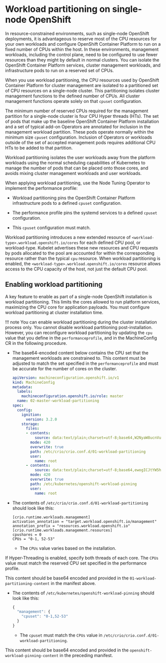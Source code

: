# Workload partitioning on single-node OpenShift

In resource-constrained environments, such as single-node OpenShift deployments, it is advantageous to reserve most of the CPU resources for your own workloads and configure OpenShift Container Platform to run on a fixed number of CPUs within the host. In these environments, management workloads, including the control plane, need to be configured to use fewer resources than they might by default in normal clusters. You can isolate the OpenShift Container Platform services, cluster management workloads, and infrastructure pods to run on a reserved set of CPUs.

When you use workload partitioning, the CPU resources used by OpenShift Container Platform for cluster management are isolated to a partitioned set of CPU resources on a single-node cluster. This partitioning isolates cluster management functions to the defined number of CPUs. All cluster management functions operate solely on that `cpuset` configuration.

The minimum number of reserved CPUs required for the management partition for a single-node cluster is four CPU Hyper threads (HTs). The set of pods that make up the baseline OpenShift Container Platform installation and a set of typical add-on Operators are annotated for inclusion in the management workload partition. These pods operate normally within the minimum size `cpuset` configuration. Inclusion of Operators or workloads outside of the set of accepted management pods requires additional CPU HTs to be added to that partition.

Workload partitioning isolates the user workloads away from the platform workloads using the normal scheduling capabilities of Kubernetes to manage the number of pods that can be placed onto those cores, and avoids mixing cluster management workloads and user workloads.

When applying workload partitioning, use the Node Tuning Operator to implement the performance profile:

-   Workload partitioning pins the OpenShift Container Platform infrastructure pods to a defined `cpuset` configuration.

-   The performance profile pins the systemd services to a defined `cpuset` configuration.

-   This `cpuset` configuration must match.

Workload partitioning introduces a new extended resource of `<workload-type>.workload.openshift.io/cores` for each defined CPU pool, or workload-type. Kubelet advertises these new resources and CPU requests by pods allocated to the pool are accounted for within the corresponding resource rather than the typical `cpu` resource. When workload partitioning is enabled, the `<workload-type>.workload.openshift.io/cores` resource allows access to the CPU capacity of the host, not just the default CPU pool.

## Enabling workload partitioning

A key feature to enable as part of a single-node OpenShift installation is workload partitioning. This limits the cores allowed to run platform services, maximizing the CPU core for application payloads. You must configure workload partitioning at cluster installation time.

!!! note
    You can enable workload partitioning during the cluster installation process only. You cannot disable workload partitioning post-installation. However, you can reconfigure workload partitioning by updating the `cpu` value that you define in the `performanceprofile`, and in the MachineConfig CR in the following procedure.

-   The base64-encoded content below contains the CPU set that the management workloads are constrained to. This content must be adjusted to match the set specified in the `performanceprofile` and must be accurate for the number of cores on the cluster.

    ``` yaml
    apiVersion: machineconfiguration.openshift.io/v1
    kind: MachineConfig
    metadata:
      labels:
        machineconfiguration.openshift.io/role: master
      name: 02-master-workload-partitioning
    spec:
      config:
        ignition:
          version: 3.2.0
        storage:
          files:
          - contents:
              source: data:text/plain;charset=utf-8;base64,W2NyaW8ucnVudGltZS53b3JrbG9hZHMubWFuYWdlbWVudF0KYWN0aXZhdGlvbl9hbm5vdGF0aW9uID0gInRhcmdldC53b3JrbG9hZC5vcGVuc2hpZnQuaW8vbWFuYWdlbWVudCIKYW5ub3RhdGlvbl9wcmVmaXggPSAicmVzb3VyY2VzLndvcmtsb2FkLm9wZW5zaGlmdC5pbyIKW2NyaW8ucnVudGltZS53b3JrbG9hZHMubWFuYWdlbWVudC5yZXNvdXJjZXNdCmNwdXNoYXJlcyA9IDAKQ1BVcyA9ICIwLTEsIDUyLTUzIgo=
            mode: 420
            overwrite: true
            path: /etc/crio/crio.conf.d/01-workload-partitioning
            user:
              name: root
          - contents:
              source: data:text/plain;charset=utf-8;base64,ewogICJtYW5hZ2VtZW50IjogewogICAgImNwdXNldCI6ICIwLTEsNTItNTMiCiAgfQp9Cg==
            mode: 420
            overwrite: true
            path: /etc/kubernetes/openshift-workload-pinning
            user:
              name: root
    ```

-   The contents of `/etc/crio/crio.conf.d/01-workload-partitioning` should look like this:

    ``` text
    [crio.runtime.workloads.management]
    activation_annotation = "target.workload.openshift.io/management"
    annotation_prefix = "resources.workload.openshift.io"
    [crio.runtime.workloads.management.resources]
    cpushares = 0
    CPUs = "0-1, 52-53" 
    ```

    -   The `CPUs` value varies based on the installation.

If Hyper-Threading is enabled, specify both threads of each core. The `CPUs` value must match the reserved CPU set specified in the performance profile.

This content should be base64 encoded and provided in the `01-workload-partitioning-content` in the manifest above.

-   The contents of `/etc/kubernetes/openshift-workload-pinning` should look like this:

    ``` javascript
    {
      "management": {
        "cpuset": "0-1,52-53" 
      }
    }
    ```

    -   The `cpuset` must match the `CPUs` value in `/etc/crio/crio.conf.d/01-workload-partitioning`.

This content should be base64 encoded and provided in the `openshift-workload-pinning-content` in the preceding manifest.
